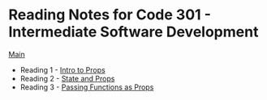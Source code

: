 # Reading Notes for Code 301 - Intermediate Software Development

[Main](README.md)

* Reading 1 - [Intro to Props](301/class1.md)
* Reading 2 - [State and Props](301/class2.md)
* Reading 3 - [Passing Functions as Props](301/class3.md)
